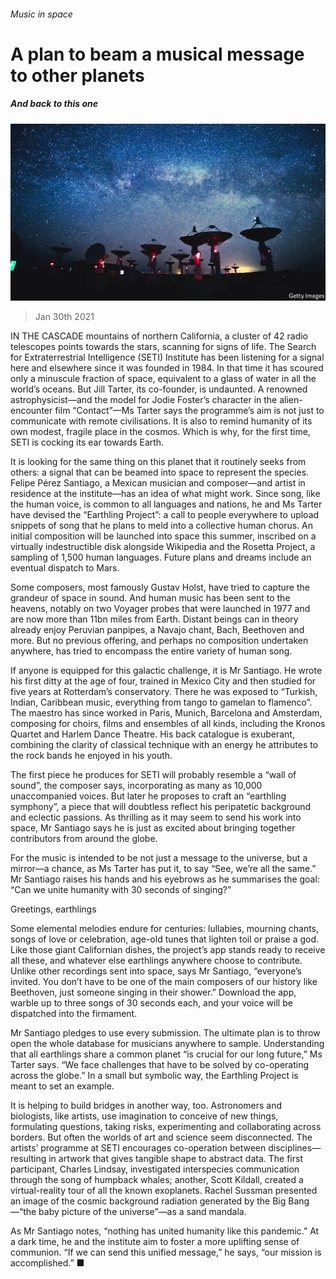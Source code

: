 ###### Music in space

# A plan to beam a musical message to other planets 

##### And back to this one 

![image](images/20210130_BKP005_0.jpg) 

> Jan 30th 2021 


IN THE CASCADE mountains of northern California, a cluster of 42 radio telescopes points towards the stars, scanning for signs of life. The Search for Extraterrestrial Intelligence (SETI) Institute has been listening for a signal here and elsewhere since it was founded in 1984. In that time it has scoured only a minuscule fraction of space, equivalent to a glass of water in all the world’s oceans. But Jill Tarter, its co-founder, is undaunted. A renowned astrophysicist—and the model for Jodie Foster’s character in the alien-encounter film “Contact”—Ms Tarter says the programme’s aim is not just to communicate with remote civilisations. It is also to remind humanity of its own modest, fragile place in the cosmos. Which is why, for the first time, SETI is cocking its ear towards Earth.


It is looking for the same thing on this planet that it routinely seeks from others: a signal that can be beamed into space to represent the species. Felipe Pérez Santiago, a Mexican musician and composer—and artist in residence at the institute—has an idea of what might work. Since song, like the human voice, is common to all languages and nations, he and Ms Tarter have devised the “Earthling Project”: a call to people everywhere to upload snippets of song that he plans to meld into a collective human chorus. An initial composition will be launched into space this summer, inscribed on a virtually indestructible disk alongside Wikipedia and the Rosetta Project, a sampling of 1,500 human languages. Future plans and dreams include an eventual dispatch to Mars.



Some composers, most famously Gustav Holst, have tried to capture the grandeur of space in sound. And human music has been sent to the heavens, notably on two Voyager probes that were launched in 1977 and are now more than 11bn miles from Earth. Distant beings can in theory already enjoy Peruvian panpipes, a Navajo chant, Bach, Beethoven and more. But no previous offering, and perhaps no composition undertaken anywhere, has tried to encompass the entire variety of human song.


If anyone is equipped for this galactic challenge, it is Mr Santiago. He wrote his first ditty at the age of four, trained in Mexico City and then studied for five years at Rotterdam’s conservatory. There he was exposed to “Turkish, Indian, Caribbean music, everything from tango to gamelan to flamenco”. The maestro has since worked in Paris, Munich, Barcelona and Amsterdam, composing for choirs, films and ensembles of all kinds, including the Kronos Quartet and Harlem Dance Theatre. His back catalogue is exuberant, combining the clarity of classical technique with an energy he attributes to the rock bands he enjoyed in his youth.


The first piece he produces for SETI will probably resemble a “wall of sound”, the composer says, incorporating as many as 10,000 unaccompanied voices. But later he proposes to craft an “earthling symphony”, a piece that will doubtless reflect his peripatetic background and eclectic passions. As thrilling as it may seem to send his work into space, Mr Santiago says he is just as excited about bringing together contributors from around the globe.


For the music is intended to be not just a message to the universe, but a mirror—a chance, as Ms Tarter has put it, to say “See, we’re all the same.” Mr Santiago raises his hands and his eyebrows as he summarises the goal: “Can we unite humanity with 30 seconds of singing?”

Greetings, earthlings


Some elemental melodies endure for centuries: lullabies, mourning chants, songs of love or celebration, age-old tunes that lighten toil or praise a god. Like those giant Californian dishes, the project’s app stands ready to receive all these, and whatever else earthlings anywhere choose to contribute. Unlike other recordings sent into space, says Mr Santiago, “everyone’s invited. You don’t have to be one of the main composers of our history like Beethoven, just someone singing in their shower.” Download the app, warble up to three songs of 30 seconds each, and your voice will be dispatched into the firmament.


Mr Santiago pledges to use every submission. The ultimate plan is to throw open the whole database for musicians anywhere to sample. Understanding that all earthlings share a common planet “is crucial for our long future,” Ms Tarter says. “We face challenges that have to be solved by co-operating across the globe.” In a small but symbolic way, the Earthling Project is meant to set an example.


It is helping to build bridges in another way, too. Astronomers and biologists, like artists, use imagination to conceive of new things, formulating questions, taking risks, experimenting and collaborating across borders. But often the worlds of art and science seem disconnected. The artists’ programme at SETI encourages co-operation between disciplines—resulting in artwork that gives tangible shape to abstract data. The first participant, Charles Lindsay, investigated interspecies communication through the song of humpback whales; another, Scott Kildall, created a virtual-reality tour of all the known exoplanets. Rachel Sussman presented an image of the cosmic background radiation generated by the Big Bang—“the baby picture of the universe”—as a sand mandala.


As Mr Santiago notes, “nothing has united humanity like this pandemic.” At a dark time, he and the institute aim to foster a more uplifting sense of communion. “If we can send this unified message,” he says, “our mission is accomplished.” ■

